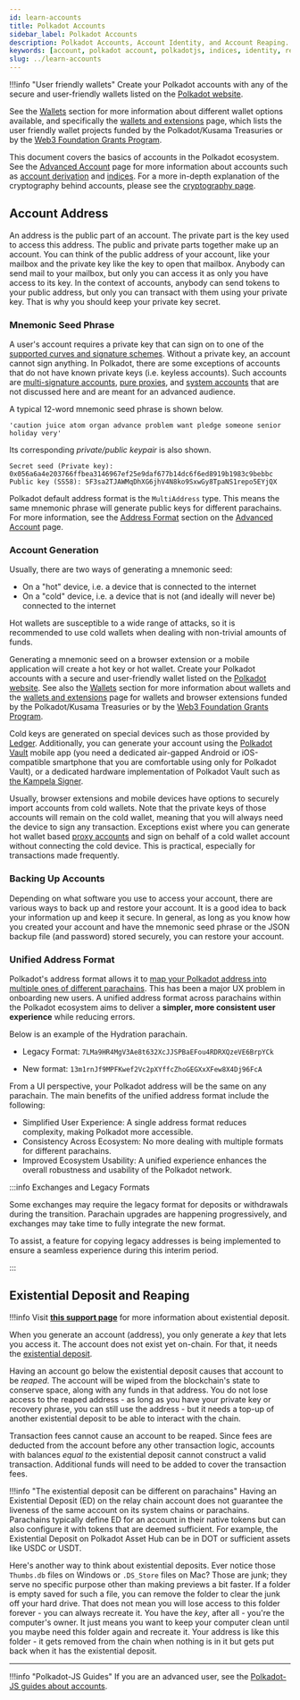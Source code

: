```yaml
---
id: learn-accounts
title: Polkadot Accounts
sidebar_label: Polkadot Accounts
description: Polkadot Accounts, Account Identity, and Account Reaping.
keywords: [account, polkadot account, polkadotjs, indices, identity, reaping]
slug: ../learn-accounts
---
```


!!!info "User friendly wallets"
    Create your Polkadot accounts with any of the secure and user-friendly wallets listed on the [Polkadot website](https://www.polkadot.network/ecosystem/wallets/).

See the [Wallets](../general/wallets-and-extensions.md) section for more information about different wallet options
available, and specifically the [wallets and extensions](../general/wallets-and-extensions.md) page,
which lists the user friendly wallet projects funded by the Polkadot/Kusama Treasuries or by the
[Web3 Foundation Grants Program](../general/grants.md).

This document covers the basics of accounts in the Polkadot ecosystem. See the
[Advanced Account](./learn-account-advanced.md) page for more information about accounts such as
[account derivation](./learn-account-advanced.md#derivation-paths) and
[indices](./learn-account-advanced.md#indices). For a more in-depth explanation of the cryptography
behind accounts, please see the [cryptography page](learn-cryptography.md).

## Account Address

An address is the public part of an account. The private part is the key used to access this
address. The public and private parts together make up an account. You can think of the public
address of your account, like your mailbox and the private key like the key to open that mailbox.
Anybody can send mail to your mailbox, but only you can access it as only you have access to its
key. In the context of accounts, anybody can send tokens to your public address, but only you can
transact with them using your private key. That is why you should keep your private key secret.

### Mnemonic Seed Phrase

A user's account requires a private key that can sign on to one of the
[supported curves and signature schemes](../build/build-protocol-info.md#cryptography). Without a
private key, an account cannot sign anything. In Polkadot, there are some exceptions of accounts
that do not have known private keys (i.e. keyless accounts). Such accounts are
[multi-signature accounts](./learn-account-multisig.md),
[pure proxies](./learn-proxies-pure.md), and
[system accounts](./learn-account-advanced.md#system-accounts) that are not discussed here and are
meant for an advanced audience.

A typical 12-word mnemonic seed phrase is shown below.

```
'caution juice atom organ advance problem want pledge someone senior holiday very'
```

Its corresponding _private/public keypair_ is also shown.

```
Secret seed (Private key): 0x056a6a4e203766ffbea3146967ef25e9daf677b14dc6f6ed8919b1983c9bebbc
Public key (SS58): 5F3sa2TJAWMqDhXG6jhV4N8ko9SxwGy8TpaNS1repo5EYjQX
```

Polkadot default address format is the `MultiAddress` type. This means the same mnemonic phrase will
generate public keys for different parachains. For more information, see the
[Address Format](./learn-account-advanced.md#address-format) section on the
[Advanced Account](./learn-account-advanced.md) page.

### Account Generation

Usually, there are two ways of generating a mnemonic seed:

- On a "hot" device, i.e. a device that is connected to the internet
- On a "cold" device, i.e. a device that is not (and ideally will never be) connected to the
  internet

Hot wallets are susceptible to a wide range of attacks, so it is recommended to use cold wallets
when dealing with non-trivial amounts of funds.

Generating a mnemonic seed on a browser extension or a mobile application will create a hot key or
hot wallet. Create your Polkadot accounts with a secure and user-friendly wallet listed on the
[Polkadot website](https://www.polkadot.network/ecosystem/wallets/). See also the
[Wallets](../general/wallets-and-extensions.md) section for more information about wallets and the
[wallets and extensions](../general/wallets-and-extensions.md) page for wallets and browser
extensions funded by the Polkadot/Kusama Treasuries or by the
[Web3 Foundation Grants Program](../general/grants.md).

Cold keys are generated on special devices such as those provided by [Ledger](../general/ledger.md).
Additionally, you can generate your account using the [Polkadot Vault](../general/polkadot-vault.md)
mobile app (you need a dedicated air-gapped Android or iOS-compatible smartphone that you are
comfortable using only for Polkadot Vault), or a dedicated hardware implementation of Polkadot Vault
such as [the Kampela Signer](https://www.kampe.la/).

Usually, browser extensions and mobile devices have options to securely import accounts from cold
wallets. Note that the private keys of those accounts will remain on the cold wallet, meaning that
you will always need the device to sign any transaction. Exceptions exist where you can generate hot
wallet based [proxy accounts](./learn-proxies.md) and sign on behalf of a cold wallet account
without connecting the cold device. This is practical, especially for transactions made frequently.

### Backing Up Accounts

Depending on what software you use to access your account, there are various ways to back up and
restore your account. It is a good idea to back your information up and keep it secure. In general,
as long as you know how you created your account and have the mnemonic seed phrase or the JSON
backup file (and password) stored securely, you can restore your account.

### Unified Address Format

Polkadot's address format allows it to
[map your Polkadot address into multiple ones of different parachains](./learn-account-advanced.md#address-format).
This has been a major UX problem in onboarding new users. A unified address format across parachains
within the Polkadot ecosystem aims to deliver a **simpler, more consistent user experience** while
reducing errors.

Below is an example of the Hydration parachain.

- Legacy Format: `7LMa9HR4MgV3Ae8t632XcJJSPBaEFou4RDRXQzeVE6BrpYCk`

- New format: `13m1rnJf9MPFKwef2Vc2pXYffcZhoGEGXxXFew8X4Dj96FcA`

From a UI perspective, your Polkadot address will be the same on any parachain. The main benefits of
the unified address format include the following:

- Simplified User Experience: A single address format reduces complexity, making Polkadot more
  accessible.
- Consistency Across Ecosystem: No more dealing with multiple formats for different parachains.
- Improved Ecosystem Usability: A unified experience enhances the overall robustness and usability
  of the Polkadot network.

:::info Exchanges and Legacy Formats

Some exchanges may require the legacy format for deposits or withdrawals during the transition.
Parachain upgrades are happening progressively, and exchanges may take time to fully integrate the
new format.

To assist, a feature for copying legacy addresses is being implemented to ensure a seamless
experience during this interim period.

:::

## Existential Deposit and Reaping

!!!info
    Visit [**this support page**](https://support.polkadot.network/support/solutions/articles/65000168651-what-is-the-existential-deposit-) for more information about existential deposit.

When you generate an account (address), you only generate a _key_ that lets you access it. The
account does not exist yet on-chain. For that, it needs the
[existential deposit](../general/chain-state-values.md).

Having an account go below the existential deposit causes that account to be _reaped_. The account
will be wiped from the blockchain's state to conserve space, along with any funds in that address.
You do not lose access to the reaped address - as long as you have your private key or recovery
phrase, you can still use the address - but it needs a top-up of another existential deposit to be
able to interact with the chain.

Transaction fees cannot cause an account to be reaped. Since fees are deducted from the account
before any other transaction logic, accounts with balances _equal to_ the existential deposit cannot
construct a valid transaction. Additional funds will need to be added to cover the transaction fees.

!!!info "The existential deposit can be different on parachains"
    Having an Existential Deposit (ED) on the relay chain account does not guarantee the liveness of the same account on its system chains or parachains. Parachains typically define ED for an account in their native tokens but can also configure it with tokens that are deemed sufficient. For example, the Existential Deposit on Polkadot Asset Hub can be in DOT or sufficient assets like USDC or USDT.

Here's another way to think about existential deposits. Ever notice those `Thumbs.db` files on
Windows or `.DS_Store` files on Mac? Those are junk; they serve no specific purpose other than
making previews a bit faster. If a folder is empty saved for such a file, you can remove the folder
to clear the junk off your hard drive. That does not mean you will lose access to this folder
forever - you can always recreate it. You have the _key_, after all - you're the computer's owner.
It just means you want to keep your computer clean until you maybe need this folder again and
recreate it. Your address is like this folder - it gets removed from the chain when nothing is in it
but gets put back when it has the existential deposit.

---

!!!info "Polkadot-JS Guides"
    If you are an advanced user, see the [Polkadot-JS guides about accounts](./learn-guides-accounts.md).
